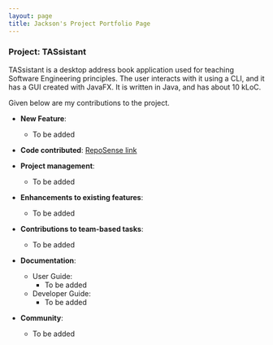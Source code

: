 ```yaml
---
layout: page
title: Jackson's Project Portfolio Page
---
```


### Project: TASsistant

TASsistant is a desktop address book application used for teaching Software Engineering principles.
The user interacts with it using a CLI, and it has a GUI created with JavaFX.
It is written in Java, and has about 10 kLoC.

Given below are my contributions to the project.

* **New Feature**:
    * To be added

* **Code contributed**: [RepoSense link]()

* **Project management**:
    * To be added

* **Enhancements to existing features**:
    * To be added

* **Contributions to team-based tasks**:
    * To be added

* **Documentation**:
    * User Guide:
        * To be added
    * Developer Guide:
        * To be added

* **Community**:
    * To be added

